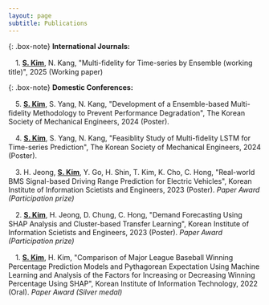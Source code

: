 ```yaml
---
layout: page
subtitle: Publications
---
```

{: .box-note}
**International Journals:**

　1. <u><b>S. Kim</b></u>, N. Kang, "Multi-fidelity for Time-series by Ensemble (working title)", 2025 (Working paper)

{: .box-note}
**Domestic Conferences:**

　5. <u><b>S. Kim</b></u>, S. Yang, N. Kang, "Development of a Ensemble-based Multi-fidelity Methodology to Prevent Performance Degradation", The Korean Society of Mechanical Engineers, 2024 (Poster).

　4. <u><b>S. Kim</b></u>, S. Yang, N. Kang, "Feasiblity Study of Multi-fidelity LSTM for Time-series Prediction", The Korean Society of Mechanical Engineers, 2024 (Poster).

　3. H. Jeong, <u><b>S. Kim</b></u>, Y. Go, H. Shin, T. Kim, K. Cho, C. Hong, "Real-world BMS Signal-based Driving Range Prediction for Electric Vehicles", Korean Institute of Information Scietists and Engineers, 2023 (Poster). _Paper Award (Participation prize)_

　2. <u><b>S. Kim</b></u>, H. Jeong, D. Chung, C. Hong, "Demand Forecasting Using SHAP Analysis and Cluster-based Transfer Learning", Korean Institute of Information Scietists and Engineers, 2023 (Poster). _Paper Award (Participation prize)_

　1. <u><b>S. Kim</b></u>, H. Kim, "Comparison of Major League Baseball Winning Percentage Prediction Models and Pythagorean Expectation Using Machine Learning and Analysis of the Factors for Increasing or Decreasing Winning Percentage Using SHAP", Korean Institute of Information Technology, 2022 (Oral). _Paper Award (Silver medal)_